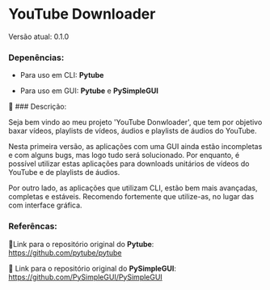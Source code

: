 # YouTube Downloader
Versão atual: 0.1.0

### Depenências: 

- Para uso em CLI: **Pytube**

- Para uso em GUI: **Pytube** e **PySimpleGUI**

📝 ### Descrição:

Seja bem vindo ao meu projeto 'YouTube Donwloader', que tem por objetivo 
baxar vídeos, playlists de vídeos, áudios e playlists de áudios do YouTube.

Nesta primeira versão, as aplicações com uma GUI ainda estão incompletas
e com alguns bugs, mas logo tudo será solucionado. Por enquanto, é possível 
utilizar estas aplicações para downloads unitários de vídeos do YouTube e de
playlists de áudios.

Por outro lado, as aplicações que utilizam CLI, estão bem mais avançadas, 
completas e estáveis. Recomendo fortemente que utilize-as, no lugar das 
com interface gráfica. 

### Referêncas:
🔗Link para o repositório original do **Pytube**: 
https://github.com/pytube/pytube

🔗 Link para o repositório original do **PySimpleGUI**:
https://github.com/PySimpleGUI/PySimpleGUI
